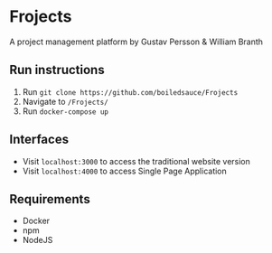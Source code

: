 # Frojects
A project management platform by Gustav Persson & William Branth
## Run instructions
1. Run `git clone https://github.com/boiledsauce/Frojects`
2. Navigate to `/Frojects/`
3. Run `docker-compose up`

## Interfaces
- Visit `localhost:3000` to access the traditional website version
- Visit `localhost:4000` to access Single Page Application


## Requirements
- Docker
- npm
- NodeJS

